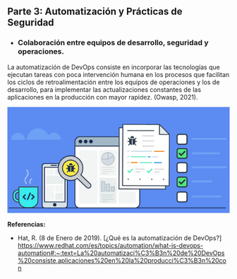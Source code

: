 ## Parte 3: Automatización y Prácticas de Seguridad

- ### Colaboración entre equipos de desarrollo, seguridad y operaciones.

La automatización de DevOps consiste en incorporar las tecnologías que ejecutan tareas con poca intervención humana en los procesos que facilitan los ciclos de retroalimentación entre los equipos de operaciones y los de desarrollo, para implementar las actualizaciones constantes de las aplicaciones en la producción con mayor rapidez. (Owasp, 2021).

  ![](imagenes/imagen_automatizacion.png)
 
  **Referencias:**
  -	Hat, R. (8 de Enero de 2019). [¿Qué es la automatización de DevOps?] https://www.redhat.com/es/topics/automation/what-is-devops-automation#:~:text=La%20automatizaci%C3%B3n%20de%20DevOps%20consiste,aplicaciones%20en%20la%20producci%C3%B3n%20con
